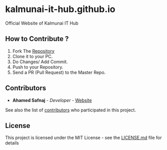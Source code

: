 # kalmunai-it-hub.github.io
Official Website of Kalmunai IT Hub

## How to Contribute ?

1. Fork The [Repository](https://github.com/Kalmunai-IT-Hub/kalmunai-it-hub.github.io)
2. Clone it to your PC.
3. Do Changes/ Add Commit.
4. Push to your Repository.
5. Send a PR (Pull Request) to the Master Repo.


## Contributors

* **Ahamed Safnaj** - *Developer* - [Website](https://ahamedsafnaj.blogspot.com)

See also the list of [contributors](https://github.com/Kalmunai-IT-Hub/kalmunai-it-hub.github.io/graphs/contributors) who participated in this project.

## License

This project is licensed under the MIT License - see the [LICENSE.md](https://github.com/Safnaj/School-Management-System/blob/master/LICENSE) file for details


